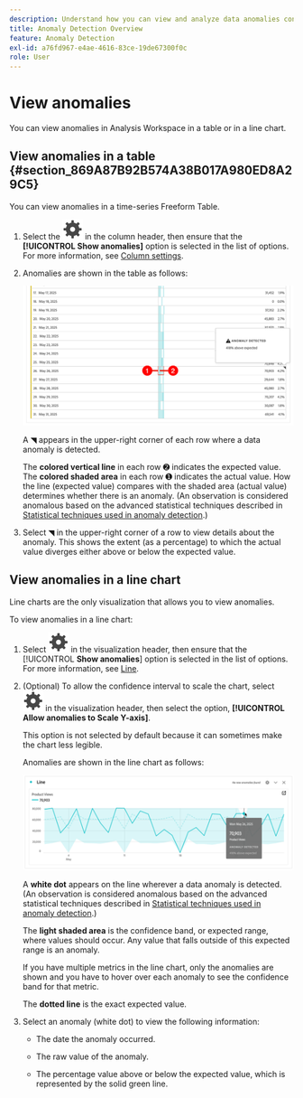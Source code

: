 ```yaml
---
description: Understand how you can view and analyze data anomalies contextually, within Analysis Workspace.
title: Anomaly Detection Overview
feature: Anomaly Detection
exl-id: a76fd967-e4ae-4616-83ce-19de67300f0c
role: User
---
```


# View anomalies

You can view anomalies in Analysis Workspace in a table or in a line chart.

## View anomalies in a table {#section_869A87B92B574A38B017A980ED8A29C5}

You can view anomalies in a time-series Freeform Table.

1. Select the ![Setting](/help/assets/icons/Setting.svg) in the column header, then ensure that the **[!UICONTROL Show anomalies]** option is selected in the list of options. For more information, see [Column settings](/help/analysis-workspace/visualizations/freeform-table/column-row-settings/column-settings.md).

1. Anomalies are shown in the table as follows:

   ![Anomalies detected](assets/anomaly-detected.png)

   A ◥ appears in the upper-right corner of each row where a data anomaly is detected.

   The **colored vertical line** in each row ➋ indicates the expected value. The **colored shaded area** in each row ➊ indicates the actual value. How the line (expected value) compares with the shaded area (actual value) determines whether there is an anomaly. (An observation is considered anomalous based on the advanced statistical techniques described in [Statistical techniques used in anomaly detection](/help/analysis-workspace/c-anomaly-detection/statistics-anomaly-detection.md).)

1. Select ◥ in the upper-right corner of a row to view details about the anomaly. This shows the extent (as a percentage) to which the actual value diverges either above or below the expected value.

## View anomalies in a line chart

Line charts are the only visualization that allows you to view anomalies.

To view anomalies in a line chart:

1. Select ![Setting](/help/assets/icons/Setting.svg) in the visualization header, then ensure that the [!UICONTROL **Show anomalies**] option is selected in the list of options. For more information, see [Line](/help/analysis-workspace/visualizations/line.md).

1. (Optional) To allow the confidence interval to scale the chart, select ![Setting](/help/assets/icons/Setting.svg) in the visualization header, then select the option, **[!UICONTROL Allow anomalies to Scale Y-axis]**. 

   This option is not selected by default because it can sometimes make the chart less legible.
   
   Anomalies are shown in the line chart as follows:

   ![Anomaly detected line visualization](assets/anomaly-detected-line.png)
   
   A **white dot** appears on the line wherever a data anomaly is detected. (An observation is considered anomalous based on the advanced statistical techniques described in [Statistical techniques used in anomaly detection](/help/analysis-workspace/c-anomaly-detection/statistics-anomaly-detection.md).)

   The **light shaded area** is the confidence band, or expected range, where values should occur. Any value that falls outside of this expected range is an anomaly. 

   If you have multiple metrics in the line chart, only the anomalies are shown and you have to hover over each anomaly to see the confidence band for that metric. 

   The **dotted line** is the exact expected value.

1. Select an anomaly (white dot) to view the following information:

   * The date the anomaly occurred.
   
   * The raw value of the anomaly. 
   
   * The percentage value above or below the expected value, which is represented by the solid green line.

   






<!--
# View anomalies in Analysis Workspace

You can view anomalies in a table or in a line chart.

## View anomalies in a table {#table}

You can view anomalies in a time-series Freeform Table.

1. Select the column settings icon in the column header, then ensure that the [!UICONTROL **Anomalies**] option is selected in the list of options. For more information, see [Column settings](/help/analysis-workspace/visualizations/freeform-table/column-row-settings/column-settings.md).

1. Click away from the settings menu to view the updated table.

   ![An anomaly detection notification indicating 15% below expected.](assets/anomaly_detected.png)

1. Anomalies are shown in the table as follows:

   A **dark gray triangle** appears in the upper-right corner of each row where a data anomaly is detected.

   The colored **vertical line** in each row indicates the expected value. The colored **shaded area** in each row indicates the actual value. How the line (expected value) compares with the shaded area (actual value) determines whether there is an anomaly. (An observation is considered anomolous based on the advanced statistical techniques described in [Statistical techniques used in anomaly detection](/help/analysis-workspace/c-anomaly-detection/statistics-anomaly-detection.md).)

1. Select the gray triangle in the upper-right corner of a row to view details about the anomaly. This shows the extent (as a percentage) to which the actual value diverges either above or below the expected value.

## View anomalies in a line chart {#line-chart}

A Line chart is the only visualization that allows you to view anomalies.

To view anomalies in a line chart:

1. Select the settings icon in the visualization header, then ensure that the [!UICONTROL **Show anomalies**] option is selected in the list of options. For more information, see [Line](/help/analysis-workspace/visualizations/line.md).

1. (Optional) To allow the confidence interval to scale the chart, select the settings icon in the visualization header, then select the option, **[!UICONTROL Allow anomalies to Scale Y-axis]**. 

   This option is not selected by default because it can sometimes make the chart less legible.
   
1. Click away from the settings menu to view the updated line chart.

      ![A line chart with an anomaly detected message indicating 15% above expected.](assets/anomaly_linechart.png)

   Anomalies are shown in the line chart as follows:
   
   A **white dot** appears on the line wherever a data anomaly is detected. (An observation is considered anomolous based on the advanced statistical techniques described in [Statistical techniques used in anomaly detection](/help/analysis-workspace/c-anomaly-detection/statistics-anomaly-detection.md).)

   The **light shaded area** is the confidence band, or expected range, where values should occur. Any value that falls outside of this expected range is an anomaly. 

   If you have multiple metrics in the line chart, only the anomalies are shown and you have to hover over each anomaly to see the confidence band for that metric. 

   The **dotted line** is the exact expected value.

1. Click an anomaly (white dot) to view the following information:

   * The date the anomaly occurred 
   
   * The raw value of the anomaly 
   
   * The percentage value above or below the expected value, which is represented by the solid green line.
   
-->
